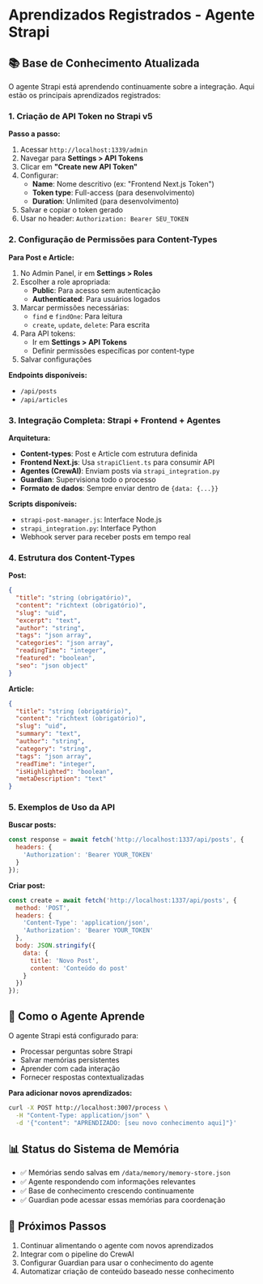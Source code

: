 # Aprendizados Registrados - Agente Strapi

## 📚 Base de Conhecimento Atualizada

O agente Strapi está aprendendo continuamente sobre a integração. Aqui estão os principais aprendizados registrados:

### 1. Criação de API Token no Strapi v5

**Passo a passo:**
1. Acessar `http://localhost:1339/admin`
2. Navegar para **Settings > API Tokens**
3. Clicar em **"Create new API Token"**
4. Configurar:
   - **Name**: Nome descritivo (ex: "Frontend Next.js Token")
   - **Token type**: Full-access (para desenvolvimento)
   - **Duration**: Unlimited (para desenvolvimento)
5. Salvar e copiar o token gerado
6. Usar no header: `Authorization: Bearer SEU_TOKEN`

### 2. Configuração de Permissões para Content-Types

**Para Post e Article:**
1. No Admin Panel, ir em **Settings > Roles**
2. Escolher a role apropriada:
   - **Public**: Para acesso sem autenticação
   - **Authenticated**: Para usuários logados
3. Marcar permissões necessárias:
   - `find` e `findOne`: Para leitura
   - `create`, `update`, `delete`: Para escrita
4. Para API tokens:
   - Ir em **Settings > API Tokens**
   - Definir permissões específicas por content-type
5. Salvar configurações

**Endpoints disponíveis:**
- `/api/posts`
- `/api/articles`

### 3. Integração Completa: Strapi + Frontend + Agentes

**Arquitetura:**
- **Content-types**: Post e Article com estrutura definida
- **Frontend Next.js**: Usa `strapiClient.ts` para consumir API
- **Agentes (CrewAI)**: Enviam posts via `strapi_integration.py`
- **Guardian**: Supervisiona todo o processo
- **Formato de dados**: Sempre enviar dentro de `{data: {...}}`

**Scripts disponíveis:**
- `strapi-post-manager.js`: Interface Node.js
- `strapi_integration.py`: Interface Python
- Webhook server para receber posts em tempo real

### 4. Estrutura dos Content-Types

**Post:**
```json
{
  "title": "string (obrigatório)",
  "content": "richtext (obrigatório)",
  "slug": "uid",
  "excerpt": "text",
  "author": "string",
  "tags": "json array",
  "categories": "json array",
  "readingTime": "integer",
  "featured": "boolean",
  "seo": "json object"
}
```

**Article:**
```json
{
  "title": "string (obrigatório)",
  "content": "richtext (obrigatório)",
  "slug": "uid",
  "summary": "text",
  "author": "string",
  "category": "string",
  "tags": "json array",
  "readTime": "integer",
  "isHighlighted": "boolean",
  "metaDescription": "text"
}
```

### 5. Exemplos de Uso da API

**Buscar posts:**
```javascript
const response = await fetch('http://localhost:1337/api/posts', {
  headers: {
    'Authorization': 'Bearer YOUR_TOKEN'
  }
});
```

**Criar post:**
```javascript
const create = await fetch('http://localhost:1337/api/posts', {
  method: 'POST',
  headers: {
    'Content-Type': 'application/json',
    'Authorization': 'Bearer YOUR_TOKEN'
  },
  body: JSON.stringify({
    data: {
      title: 'Novo Post',
      content: 'Conteúdo do post'
    }
  })
});
```

## 🤖 Como o Agente Aprende

O agente Strapi está configurado para:
- Processar perguntas sobre Strapi
- Salvar memórias persistentes
- Aprender com cada interação
- Fornecer respostas contextualizadas

**Para adicionar novos aprendizados:**
```bash
curl -X POST http://localhost:3007/process \
  -H "Content-Type: application/json" \
  -d '{"content": "APRENDIZADO: [seu novo conhecimento aqui]"}'
```

## 📊 Status do Sistema de Memória

- ✅ Memórias sendo salvas em `/data/memory/memory-store.json`
- ✅ Agente respondendo com informações relevantes
- ✅ Base de conhecimento crescendo continuamente
- ✅ Guardian pode acessar essas memórias para coordenação

## 🚀 Próximos Passos

1. Continuar alimentando o agente com novos aprendizados
2. Integrar com o pipeline do CrewAI
3. Configurar Guardian para usar o conhecimento do agente
4. Automatizar criação de conteúdo baseado nesse conhecimento